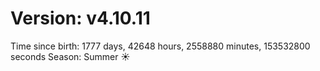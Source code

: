 # Version: v4.10.11
Time since birth: 1777 days, 42648 hours, 2558880 minutes, 153532800 seconds
Season: Summer ☀️
